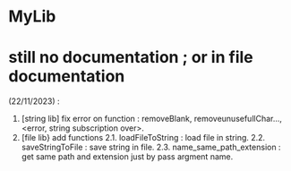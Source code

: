 # MyLib
# still no documentation ; or in file documentation
(22/11/2023) : 
1. [string lib] fix error on function : removeBlank, removeunusefullChar..., <error, string subscription over>.
2. [file lib} add functions
    2.1. loadFileToString : load file in string.
    2.2. saveStringToFile : save string in file.
    2.3. name_same_path_extension : get same path and extension just by pass argment name.
